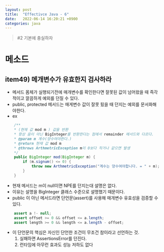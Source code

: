 ```yaml
---
layout: post
title:  "Effectivce Java - 6"
date:   2022-06-14 16:20:21 +0900
categories: java
---
```


> #2 기본에 충실하자 

# 메소드

## item49) 메개변수가 유효한지 검사하라
- 메서드 몸체가 실행되기전에 매개변수를 확인한다면 잘못된 값이 넘어왔을 때 즉각적이고 깔끔하게 예외를 던질 수 있다.
- public, protected 메서드는 매게변수 값이 잘못 됬을 때 던지는 예외를 문서화해야한다.
- ex
```java
    /**
    * (현재 값 mod m ) 값을 반환
    * 항상 음이 아닌 BigInteger를 반환한다는 점에서 remainder 메서드와 다르다.
    * @param m 계수(양수여야한다.)
    * @return 현재 값 mod m
    * @throws ArthmetricException m이 0보다 작거나 같으면 발생
    */
    public BigInteger mod(BigInteger m) {
        if (m.signum() <= 0) {
            throw new ArthmetricException("계수는 양수여야합니다. = " + m);
        }
    }
```

- 현재 메서드는 m이 null이면 NPE를 던지는대 설명은 없다. 
- 이유는 설명을 BigInteger 클래스 수준으로 설명했기 때문이다.
- public 이 아닌 메서드라면 단언문(assert)를 사용해 매개변수 유효성을 검증할 수 있다.

```java
    assert a !- null;
    assert offset >= 0 && offset <= a.length;
    assert length >= 0 && length <= a.length - offset;
```
- 이 단언문의 핵심은 자신인 단언한 조건이 무조건 참이라고 선언하는 것.
    1. 실패하면 AssertionsError를 던진다.
    2. 런타임에 아무런 효과도 성능 저하도 없다
